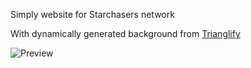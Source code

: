 Simply website for Starchasers network

With dynamically generated background from [Trianglify](https://github.com/qrohlf/trianglify)

![Preview](https://poof.kuboczoch.pl/1147p2h.png)
